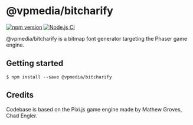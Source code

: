 # @vpmedia/bitcharify

[![npm version](https://badge.fury.io/js/@vpmedia%2Fbitcharify.svg?v=1.16.0)](https://badge.fury.io/js/@vpmedia%2Fbitcharify)
[![Node.js CI](https://github.com/vpmedia/bitcharify/actions/workflows/ci.yml/badge.svg)](https://github.com/vpmedia/bitcharify/actions/workflows/ci.yml)

@vpmedia/bitcharify is a bitmap font generator targeting the Phaser game engine.

## Getting started

    $ npm install --save @vpmedia/bitcharify

## Credits

Codebase is based on the Pixi.js game engine made by Mathew Groves, Chad Engler.
